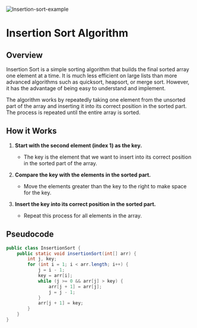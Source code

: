 ![Insertion-sort-example](https://github.com/ahmed-faroukk/Problem-Solving-LeetCode/assets/72602749/b2f7d114-d3f4-4227-977b-07bc78723caf)

# Insertion Sort Algorithm

## Overview

Insertion Sort is a simple sorting algorithm that builds the final sorted array one element at a time. It is much less efficient on large lists than more advanced algorithms such as quicksort, heapsort, or merge sort. However, it has the advantage of being easy to understand and implement.

The algorithm works by repeatedly taking one element from the unsorted part of the array and inserting it into its correct position in the sorted part. The process is repeated until the entire array is sorted.

## How it Works

1. **Start with the second element (index 1) as the key.**
   - The key is the element that we want to insert into its correct position in the sorted part of the array.

2. **Compare the key with the elements in the sorted part.**
   - Move the elements greater than the key to the right to make space for the key.

3. **Insert the key into its correct position in the sorted part.**
   - Repeat this process for all elements in the array.

## Pseudocode

```java
public class InsertionSort {
    public static void insertionSort(int[] arr) {
        int j, key;
        for (int i = 1; i < arr.length; i++) {
            j = i - 1;
            key = arr[i];
            while (j >= 0 && arr[j] > key) {
                arr[j + 1] = arr[j];
                j = j - 1;
            }
            arr[j + 1] = key;
        }
    }
}
